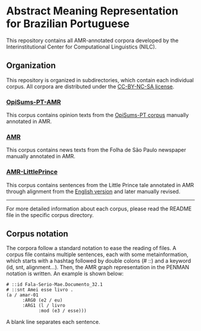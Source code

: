 # Abstract Meaning Representation for Brazilian Portuguese

This repository contains all AMR-annotated corpora developed by the Interinstitutional Center for Computational Linguistics (NILC).

## Organization

This repository is organized in subdirectories, which contain each individual corpus. All corpora are distributed under the [CC-BY-NC-SA license](LICENSE.md).

### [OpiSums-PT-AMR](OpiSums-PT-AMR-v1)

This corpus contains opinion texts from the [OpiSums-PT corpus](http://www.google.com/url?q=http%3A%2F%2Fconteudo.icmc.usp.br%2Fpessoas%2Ftaspardo%2Fsucinto%2Ffiles%2FOpiSums-PT.zip&sa=D&sntz=1&usg=AFQjCNH7mwRNQ3L4E_AYHlsXLCwKdmqgTA) manually annotated in AMR.

### [AMR](AMR-v1)

This corpus contains news texts from the Folha de São Paulo newspaper manually annotated in AMR.

### [AMR-LittlePrince](AMR-LittlePrince)

This corpus contains sentences from the Little Prince tale annotated in AMR through alignment from the [English version](https://amr.isi.edu/download/amr-bank-struct-v1.6.txt) and later manually revised.

---

For more detailed information about each corpus, please read the README file in the specific corpus directory.

## Corpus notation

The corpora follow a standard notation to ease the reading of files. A corpus file contains multiple sentences, each with some metainformation, which starts with a hashtag followed by double colons (# ::) and a keyword (id, snt, alignment...). Then, the AMR graph representation in the PENMAN notation is written. An example is shown below:

```
# ::id Fala-Serio-Mae.Documento_32.1
# ::snt Amei esse livro .
(a / amar-01
      :ARG0 (e2 / eu)
      :ARG1 (l / livro
            :mod (e3 / esse)))
```

A blank line separates each sentence.
